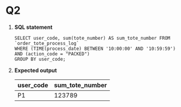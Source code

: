 # Q2

1. **SQL statement**

   ~~~mysql
   SELECT user_code, sum(tote_number) AS sum_tote_number FROM `order_tote_process_log`
   WHERE (TIME(process_date) BETWEEN '10:00:00' AND '10:59:59')
   AND (action_code = "PACKED")
   GROUP BY user_code;
   ~~~

2. **Expected output**

   | user_code | sum_tote_number |
   | --------- | --------------- |
   | P1        | 123789          |

   
